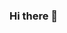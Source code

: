 ### Hi there 👋

<!--
**meenal-12/meenal-12** is a ✨ _special_ ✨ repository because its `README.md` (this file) appears on your GitHub profile.

Here are some ideas to get you started:

- 🔭 I’m currently working on ...
- 🌱 I’m currently learning Web Dev
- 📫 How to reach me: meenalchourasiya@gmail.com
- 😄 Pronouns: she/her
- ⚡ Fun fact: I sing better when am distracted
-->
